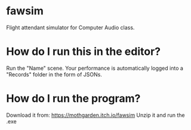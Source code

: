 # fawsim
Flight attendant simulator for Computer Audio class.

# How do I run this in the editor?
Run the "Name" scene. Your performance is automatically logged into a "Records" folder in the form of JSONs.

# How do I run the program?
Download it from: https://mothgarden.itch.io/fawsim
Unzip it and run the .exe